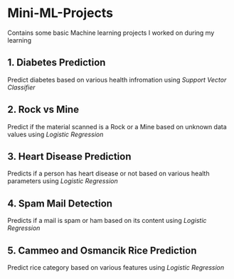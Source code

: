 # Mini-ML-Projects
Contains some basic Machine learning projects I worked on during my learning

## 1. Diabetes Prediction 
Predict diabetes based on various health infromation using *Support Vector Classifier*

## 2. Rock vs Mine
Predict if the material scanned is a Rock or a Mine based on unknown data values using *Logistic Regression*

## 3. Heart Disease Prediction
Predicts if a person has heart disease or not based on various health parameters using *Logistic Regression*

## 4. Spam Mail Detection
Predicts if a mail is spam or ham based on its content using *Logistic Regression*

## 5. Cammeo and Osmancik Rice Prediction
Predict rice category based on various features using *Logistic Regression*



